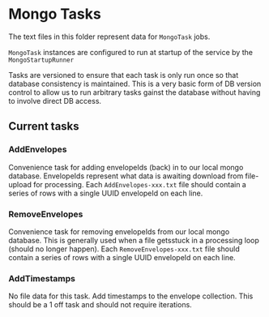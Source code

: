 # Mongo Tasks

The text files in this folder represent data for `MongoTask` jobs.

`MongoTask` instances are configured to run at startup of the service by the `MongoStartupRunner`

Tasks are versioned to ensure that each task is only run once so that database consistency is maintained.
This is a very basic form of DB version control to allow us to run arbitrary tasks gainst the database
without having to involve direct DB access.

## Current tasks

### AddEnvelopes

Convenience task for adding envelopeIds (back) in to our local mongo database.
EnvelopeIds represent what data is awaiting download from file-upload for processing.
Each `AddEnvelopes-xxx.txt` file should contain a series of rows with a single UUID envelopeId
on each line.

### RemoveEnvelopes

Convenience task for removing envelopeIds from our local mongo database.
This is generally used when a file getsstuck in a processing loop (should no longer happen).
Each `RemoveEnvelopes-xxx.txt` file should contain a series of rows with a single UUID envelopeId
on each line.

### AddTimestamps

No file data for this task.
Add timestamps to the envelope collection.
This should be a 1 off task and should not require iterations.